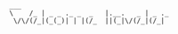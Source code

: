 ```
___               
\    /_ | _ _ ._ _  _   |.__.   _ | _ ._ 
 \/\/(/_|(_(_)| | |(/_  ||(_|\/(/_|(/_|  
                                         
```

<!--
**Angus-C-git/Angus-C-git** is a ✨ _special_ ✨ repository because its `README.md` (this file) appears on your GitHub profile.

Here are some ideas to get you started:

- 🔭 I’m currently working on ...
- 🌱 I’m currently learning ...
- 👯 I’m looking to collaborate on ...
- 🤔 I’m looking for help with ...
- 💬 Ask me about ...
- 📫 How to reach me: ...
- 😄 Pronouns: ...
- ⚡ Fun fact: ...
-->

